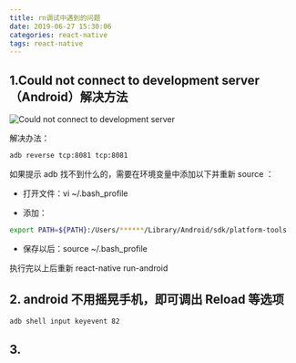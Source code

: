 ```yaml
---
title: rn调试中遇到的问题
date: 2019-06-27 15:30:06
categories: react-native
tags: react-native
---
```


## 1.Could not connect to development server（Android）解决方法

![Could not connect to development server](http://ww1.sinaimg.cn/large/8c85763dgy1g4fr0vai8pj20u01hck59.jpg)

解决办法：

```bash
adb reverse tcp:8081 tcp:8081
```

如果提示 adb 找不到什么的，需要在环境变量中添加以下并重新 source ：

- 打开文件：vi ~/.bash_profile

- 添加：

```bash
export PATH=${PATH}:/Users/******/Library/Android/sdk/platform-tools
```

- 保存以后：source ~/.bash_profile

执行完以上后重新 react-native run-android

## 2. android 不用摇晃手机，即可调出 Reload 等选项

```bash
adb shell input keyevent 82
```

## 3.
